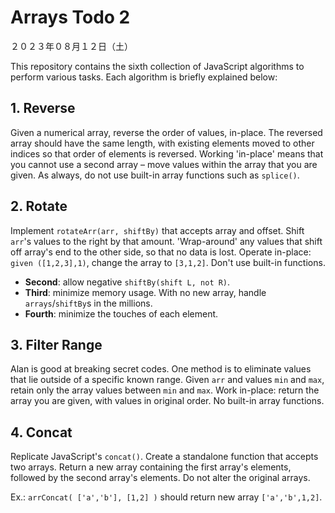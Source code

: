 # Arrays Todo 2
２０２３年０８月１２日（土）

This repository contains the sixth collection of JavaScript algorithms to perform various tasks. Each algorithm is briefly explained below:

## 1. Reverse

Given a numerical array, reverse the order of values, in-place. The reversed array should have the same length, with existing elements moved to other indices so that order of elements is reversed. Working 'in-place' means that you cannot use a second array – move values within the array that you are given. As always, do not use built-in array functions such as `splice()`.


## 2. Rotate

Implement `rotateArr(arr, shiftBy)` that accepts array and offset. Shift `arr`'s values to the right by that amount. 'Wrap-around' any values that shift off array's end to the other side, so that no data is lost. Operate in-place: `given ([1,2,3],1)`, change the array to `[3,1,2]`. Don't use built-in functions.

- **Second**: allow negative `shiftBy(shift L, not R)`.
- **Third**: minimize memory usage. With no new array, handle `arrays`/`shiftBy`s in the millions.
- **Fourth**: minimize the touches of each element.


## 3. Filter Range

Alan is good at breaking secret codes. One method is to eliminate values that lie outside of a specific known range. Given `arr` and values `min` and `max`, retain only the array values between `min` and `max`. Work in-place: return the array you are given, with values in original order. No built-in array functions.


## 4. Concat

Replicate JavaScript's `concat()`. Create a standalone function that accepts two arrays. Return a new array containing the first array's elements, followed by the second array's elements. Do not alter the original arrays. 

Ex.: `arrConcat( ['a','b'], [1,2] )` should return new array `['a','b',1,2]`.